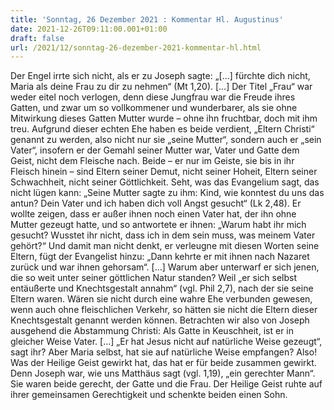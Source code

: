 ```yaml
---
title: 'Sonntag, 26 Dezember 2021 : Kommentar Hl. Augustinus'
date: 2021-12-26T09:11:00.001+01:00
draft: false
url: /2021/12/sonntag-26-dezember-2021-kommentar-hl.html
---
```


Der Engel irrte sich nicht, als er zu Joseph sagte: „\[…\] fürchte dich nicht, Maria als deine Frau zu dir zu nehmen“ (Mt 1,20). \[…\] Der Titel „Frau“ war weder eitel noch verlogen, denn diese Jungfrau war die Freude ihres Gatten, und zwar um so vollkommener und wunderbarer, als sie ohne Mitwirkung dieses Gatten Mutter wurde – ohne ihn fruchtbar, doch mit ihm treu. Aufgrund dieser echten Ehe haben es beide verdient, „Eltern Christi“ genannt zu werden, also nicht nur sie „seine Mutter“, sondern auch er „sein Vater“, insofern er der Gemahl seiner Mutter war, Vater und Gatte dem Geist, nicht dem Fleische nach. Beide – er nur im Geiste, sie bis in ihr Fleisch hinein – sind Eltern seiner Demut, nicht seiner Hoheit, Eltern seiner Schwachheit, nicht seiner Göttlichkeit. Seht, was das Evangelium sagt, das nicht lügen kann: „Seine Mutter sagte zu ihm: Kind, wie konntest du uns das antun? Dein Vater und ich haben dich voll Angst gesucht“ (Lk 2,48). Er wollte zeigen, dass er außer ihnen noch einen Vater hat, der ihn ohne Mutter gezeugt hatte, und so antwortete er ihnen: „Warum habt ihr mich gesucht? Wusstet ihr nicht, dass ich in dem sein muss, was meinem Vater gehört?“ Und damit man nicht denkt, er verleugne mit diesen Worten seine Eltern, fügt der Evangelist hinzu: „Dann kehrte er mit ihnen nach Nazaret zurück und war ihnen gehorsam“. \[…\] Warum aber unterwarf er sich jenen, die so weit unter seiner göttlichen Natur standen? Weil „er sich selbst entäußerte und Knechtsgestalt annahm“ (vgl. Phil 2,7), nach der sie seine Eltern waren. Wären sie nicht durch eine wahre Ehe verbunden gewesen, wenn auch ohne fleischlichen Verkehr, so hätten sie nicht die Eltern dieser Knechtsgestalt genannt werden können. Betrachten wir also von Joseph ausgehend die Abstammung Christi: Als Gatte in Keuschheit, ist er in gleicher Weise Vater. \[…\] „Er hat Jesus nicht auf natürliche Weise gezeugt“, sagt ihr? Aber Maria selbst, hat sie auf natürliche Weise empfangen? Also! Was der Heilige Geist gewirkt hat, das hat er für beide zusammen gewirkt. Denn Joseph war, wie uns Matthäus sagt (vgl. 1,19), „ein gerechter Mann“. Sie waren beide gerecht, der Gatte und die Frau. Der Heilige Geist ruhte auf ihrer gemeinsamen Gerechtigkeit und schenkte beiden einen Sohn.